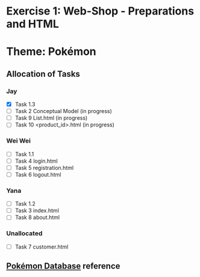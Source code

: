 # Exercise 1: Web-Shop - Preparations and HTML

# Theme: Pokémon

## Allocation of Tasks

### Jay
- [x] Task 1.3
- [ ] Task 2 Conceptual Model (in progress)
- [ ] Task 9 <categoryName>List.html (in progress)
- [ ] Task 10 <product_id>.html (in progress)

### Wei Wei
- [ ] Task 1.1
- [ ] Task 4 login.html
- [ ] Task 5 registration.html
- [ ] Task 6 logout.html

### Yana
- [ ] Task 1.2
- [ ] Task 3 index.html
- [ ] Task 8 about.html

### Unallocated
- [ ] Task 7 customer.html


## [Pokémon Database](https://www.pokemon.com/us/pokedex) reference
